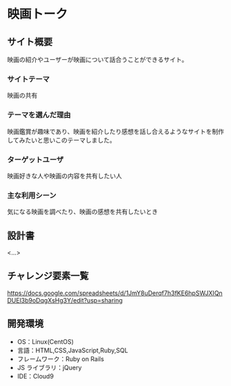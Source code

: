  # 映画トーク

## サイト概要

映画の紹介やユーザーが映画について話合うことができるサイト。

### サイトテーマ

映画の共有

### テーマを選んだ理由

映画鑑賞が趣味であり、映画を紹介したり感想を話し合えるようなサイトを制作してみたいと思いこのテーマしました。

### ターゲットユーザ

映画好きな人や映画の内容を共有したい人

### 主な利用シーン

気になる映画を調べたり、映画の感想を共有したいとき

## 設計書

<...>

## チャレンジ要素一覧

<https://docs.google.com/spreadsheets/d/1JmY8uDerqf7h3fKE6hpSWJXIQnDUEl3b9oDqgXsHg3Y/edit?usp=sharing>

## 開発環境

- OS：Linux(CentOS)
- 言語：HTML,CSS,JavaScript,Ruby,SQL
- フレームワーク：Ruby on Rails
- JS ライブラリ：jQuery
- IDE：Cloud9
